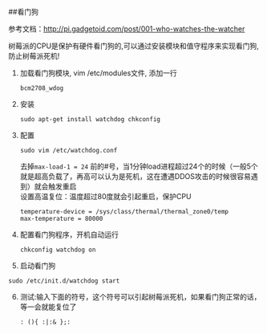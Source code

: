 ##看门狗

参考文档：http://pi.gadgetoid.com/post/001-who-watches-the-watcher

树莓派的CPU是保护有硬件看门狗的,可以通过安装模块和值守程序来实现看门狗,防止树莓派死机!

1. 加载看门狗模块, vim /etc/modules文件, 添加一行  

	```
	bcm2708_wdog
	```  

2. 安装
	```
	sudo apt-get install watchdog chkconfig
	```
		
3. 配置
	```
	sudo vim /etc/watchdog.conf
	```
	去掉`max-load-1 = 24` 前的#号，当1分钟load进程超过24个的时候（一般5个就是超高负载了，再高可以认为是死机，这在遭遇DDOS攻击的时候很容易遇到）就会触发重启  
	设置高温复位：温度超过80度就会引起重启，保护CPU  
	```
	temperature-device = /sys/class/thermal/thermal_zone0/temp
	max-temperature = 80000
	```
	
4. 配置看门狗程序，开机自动运行 
	```
	chkconfig watchdog on
	```
5. 启动看门狗 
```
sudo /etc/init.d/watchdog start
```
6. 测试:输入下面的符号，这个符号可以引起树莓派死机，如果看门狗正常的话，等一会就能复位了  
	```
	: (){ :|:& };:
	```
